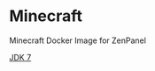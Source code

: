 # Minecraft
 Minecraft Docker Image for ZenPanel

[JDK 7](https://hub.docker.com/layers/openjdk/library/openjdk/7u211-jre-alpine3.9/images/sha256-41a8f96503096b3842cecdf6e7583844d7420ac17707afbf8828b4546533f21a?context=explore)